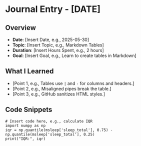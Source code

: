 # Journal Entry - [DATE]

## Overview
- **Date**: [Insert Date, e.g., 2025-05-30]
- **Topic**: [Insert Topic, e.g., Markdown Tables]
- **Duration**: [Insert Hours Spent, e.g., 2 hours]
- **Goal**: [Insert Goal, e.g., Learn to create tables in Markdown]

## What I Learned
- [Point 1, e.g., Tables use `|` and `-` for columns and headers.]
- [Point 2, e.g., Misaligned pipes break the table.]
- [Point 3, e.g., GitHub sanitizes HTML styles.]

## Code Snippets
```[LANGUAGE, e.g., python]
# Insert code here, e.g., calculate IQR
import numpy as np
iqr = np.quantile(msleep['sleep_total'], 0.75) - np.quantile(msleep['sleep_total'], 0.25)
print("IQR:", iqr)
